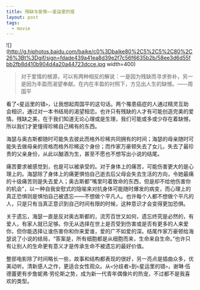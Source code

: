 ```yaml
---
title: 残缺与爱情——星运里的错
layout: post
tags:
  - movie
---
```

![](http://g.hiphotos.baidu.com/baike/c0%3Dbaike80%2C5%2C5%2C80%2C26%3Bt%3Dgif/sign=fdade439a41ea8d39e2f7c56f6635b2b/58ee3d6d55fbb2fb8d410b904d4a20a44723dcce.jpg width=400)

>对于爱情的根源，可以有两种相反的解说：一是因为残缺而寻求弥补，另一是因为丰盈而渴望奉献。在内在丰盈的衬照下，方见出人生的缺憾。——周国平

看了`<`星运里的错`>`，让我想起周国平的这句话。两个罹患癌症的人通过精灵互助会相识，通过对一本书结局的渴望相恋。也许只有残缺的人才有可能创造完美的爱情。残缺之美，在于我们知道无论心理或是生理，我们可能或多或少存在着缺憾，所以我们才更懂得珍稀自己稀有的东西。

海瑟与奥古斯都随时可能失去彼此而格外珍稀共同拥有的时间；海瑟的母亲随时可能失去做母亲的资格而格外珍稀这个身份；而作家万豪顿失去了女儿，失去了最珍贵的父亲身份，从此以酗酒为生，甚至不愿也不想写出小说的结尾。

痛苦要求被感觉到，也是可以被承受的。对于身体上的痛苦，可能伤害更大的是心理上的。海瑟除了身体上的痛更惧怕自己逝去后父母会失去生活的方向，令她最痛的十级痛苦则是失去爱人；奥古斯都”嘴里叼着致命的东西，但是却不给他伤害你的机会”，以一种自我安慰式的隐喻来对抗身体可能随时爆发的病变，而心理上的真正恐惧则是惧怕自己被遗忘——不想做个平凡人。也许每个人都不想做个平凡的人，只是只有当真正意识到自己时间有限的时候，这种意识才会变得更加恐惧。

关于遗忘，海瑟一直是反对奥古斯都的，流芳百世又如何，遗忘终究是必然的，有爱人，有家人就已足够。你无从选择在世上是否受到伤害或是否有更多的人来爱你，但你能选择让谁伤害你和你来爱谁，爱的广不如爱的深。结尾作家万豪顿给海瑟说了小说的结局，“答案是，所有细胞都是从细胞而来，生命来自生命。”也许只有让别人的生命更有意义才是传承生命不被遗忘的最好价值。

整部电影除了时间略长一些，故事和结构都表现的很好，另一亮点是插曲众多，优美动听。清新感人之作，更适合女性观众。从`<`分歧者`>`到`<`星运里的错`>`，谢琳·伍德蕾更有步詹妮弗·劳伦斯之势，成为新一代青年偶像片的热宠，不过都不是我喜欢的类型。



